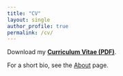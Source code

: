 ```yaml
---
title: "CV"
layout: single
author_profile: true
permalink: /cv/
---
```


Download my **[Curriculum Vitae (PDF)](/assets/cv/Jin_Xing_CV.pdf)**.

For a short bio, see the [About](/about/) page.
